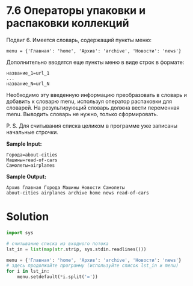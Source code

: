 # 7.6 Операторы упаковки и распаковки коллекций

Подвиг 6. Имеется словарь, содержащий пункты меню:

```
menu = {'Главная': 'home', 'Архив': 'archive', 'Новости': 'news'}
```

Дополнительно вводятся еще пункты меню в виде строк в формате:

```
название_1=url_1
...
название_N=url_N
```

Необходимо эту введенную информацию преобразовать в словарь и добавить к словарю menu, используя оператор распаковки для
словарей. На результирующий словарь должна вести переменная menu. Выводить словарь не нужно, только сформировать.

P. S. Для считывания списка целиком в программе уже записаны начальные строчки.

**Sample Input:**

```
Города=about-cities
Машины=read-of-cars
Самолеты=airplanes
```

**Sample Output:**

```
Архив Главная Города Машины Новости Самолеты
about-cities airplanes archive home news read-of-cars
```

# Solution

```python
import sys

# считывание списка из входного потока
lst_in = list(map(str.strip, sys.stdin.readlines()))

menu = {'Главная': 'home', 'Архив': 'archive', 'Новости': 'news'}
# здесь продолжайте программу (используйте список lst_in и menu)
for i in lst_in:
    menu.setdefault(*i.split('='))
```